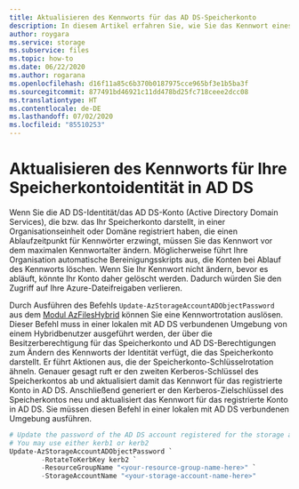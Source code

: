 ```yaml
---
title: Aktualisieren des Kennworts für das AD DS-Speicherkonto
description: In diesem Artikel erfahren Sie, wie Sie das Kennwort eines Active Directory Domain Services-Kontos aktualisieren, das Ihr Speicherkonto darstellt. Dies verhindert ein Bereinigen des Speicherkontos bei Ablauf des Kennworts sowie Authentifizierungsfehler.
author: roygara
ms.service: storage
ms.subservice: files
ms.topic: how-to
ms.date: 06/22/2020
ms.author: rogarana
ms.openlocfilehash: d16f11a85c6b370b0187975cce965bf3e1b5ba3f
ms.sourcegitcommit: 877491bd46921c11dd478bd25fc718ceee2dcc08
ms.translationtype: HT
ms.contentlocale: de-DE
ms.lasthandoff: 07/02/2020
ms.locfileid: "85510253"
---
```

# <a name="update-the-password-of-your-storage-account-identity-in-ad-ds"></a>Aktualisieren des Kennworts für Ihre Speicherkontoidentität in AD DS

Wenn Sie die AD DS-Identität/das AD DS-Konto (Active Directory Domain Services), die bzw. das Ihr Speicherkonto darstellt, in einer Organisationseinheit oder Domäne registriert haben, die einen Ablaufzeitpunkt für Kennwörter erzwingt, müssen Sie das Kennwort vor dem maximalen Kennwortalter ändern. Möglicherweise führt Ihre Organisation automatische Bereinigungsskripts aus, die Konten bei Ablauf des Kennworts löschen. Wenn Sie Ihr Kennwort nicht ändern, bevor es abläuft, könnte Ihr Konto daher gelöscht werden. Dadurch würden Sie den Zugriff auf Ihre Azure-Dateifreigaben verlieren.

Durch Ausführen des Befehls `Update-AzStorageAccountADObjectPassword` aus dem [Modul AzFilesHybrid](https://github.com/Azure-Samples/azure-files-samples/releases) können Sie eine Kennwortrotation auslösen. Dieser Befehl muss in einer lokalen mit AD DS verbundenen Umgebung von einem Hybridbenutzer ausgeführt werden, der über die Besitzerberechtigung für das Speicherkonto und AD DS-Berechtigungen zum Ändern des Kennworts der Identität verfügt, die das Speicherkonto darstellt. Er führt Aktionen aus, die der Speicherkonto-Schlüsselrotation ähneln. Genauer gesagt ruft er den zweiten Kerberos-Schlüssel des Speicherkontos ab und aktualisiert damit das Kennwort für das registrierte Konto in AD DS. Anschließend generiert er den Kerberos-Zielschlüssel des Speicherkontos neu und aktualisiert das Kennwort für das registrierte Konto in AD DS. Sie müssen diesen Befehl in einer lokalen mit AD DS verbundenen Umgebung ausführen.

```PowerShell
# Update the password of the AD DS account registered for the storage account
# You may use either kerb1 or kerb2
Update-AzStorageAccountADObjectPassword `
        -RotateToKerbKey kerb2 `
        -ResourceGroupName "<your-resource-group-name-here>" `
        -StorageAccountName "<your-storage-account-name-here>"
```
